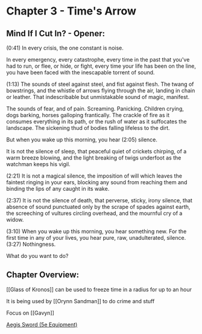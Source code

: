 # Chapter 3 - Time's Arrow

## Mind If I Cut In? - Opener:

(0:41) In every crisis, the one constant is noise.

In every emergency, every catastrophe, every time in the past that you've had to run, or flee, or hide, or fight, every time your life has been on the line, you have been faced with the inescapable torrent of sound.

(1:13) The sounds of steel against steel, and fist against flesh. The twang of bowstrings, and the whistle of arrows flying through the air, landing in chain or leather. That indescribable but unmistakable sound of magic, manifest. 

The sounds of fear, and of pain. Screaming. Panicking. Children crying, dogs barking, horses galloping frantically. The crackle of fire as it consumes everything in its path, or the rush of water as it suffocates the landscape. The sickening thud of bodies falling lifeless to the dirt.

But when you wake up this morning, you hear (2:05) silence.

It is not the silence of sleep, that peaceful quiet of crickets chirping, of a warm breeze blowing, and the light breaking of twigs underfoot as the watchman keeps his vigil.

(2:21) It is not a magical silence, the imposition of will which leaves the faintest ringing in your ears, blocking any sound from reaching them and binding the lips of any caught in its wake.

(2:37) It is not the silence of death, that perverse, sticky, irony silence, that absence of sound punctuated only by the scrape of spades against earth, the screeching of vultures circling overhead, and the mournful cry of a widow.

(3:10) When you wake up this morning, you hear something new. For the first time in any of your lives, you hear pure, raw, unadulterated, silence. (3:27) Nothingness.

What do you want to do?

## Chapter Overview:

[[Glass of Kronos]] can be used to freeze time in a radius for up to an hour

It is being used by [[Orynn   Sandman]] to do crime and stuff

Focus on [[Gavyn]] 

[Aegis Sword (5e Equipment)](https://www.dandwiki.com/wiki/Aegis_Sword_(5e_Equipment))